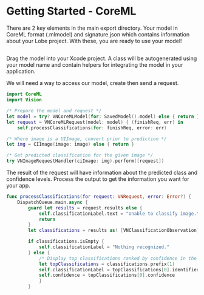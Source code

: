 # Getting Started - CoreML

There are 2 key elements in the main export directory. Your model in CoreML format (.mlmodel) and signature.json which contains information about your Lobe project. With these, you are ready to use your model!

##

Drag the model into your Xcode project. A class will be autogenerated using your model name and contain helpers for integrating the model in your application.

We will need a way to access our model, create then send a request.

```swift
import CoreML
import Vision

/* Prepare the model and request */
let model = try? VNCoreMLModel(for: SavedModel().model) else { return }
let request = VNCoreMLRequest(model: model) { (finishReq, err) in
    self.processClassifications(for: finishReq, error: err)

/* Where image is a UIImage, convert prior to prediction */
let img = CIImage(image: image) else { return }

/* Get predicted classification for the given image */
try VNImageRequestHandler(ciImage: img).perform([request])
```

The result of the request will have information about the predicted class and confidence levels. Process the output to get the information you want for your app.

```swift
func processClassifications(for request: VNRequest, error: Error?) {
    DispatchQueue.main.async {
        guard let results = request.results else {
            self.classificationLabel.text = "Unable to classify image.\n\(error!.localizedDescription)"
            return
        }
        let classifications = results as! [VNClassificationObservation]

        if classifications.isEmpty {
            self.classificationLabel = "Nothing recognized."
        } else {
            /* Display top classifications ranked by confidence in the UI. */
            let topClassifications = classifications.prefix(1)
            self.classificationLabel = topClassifications[0].identifier
            self.confidence = topClassifications[0].confidence
            }
        }
```
